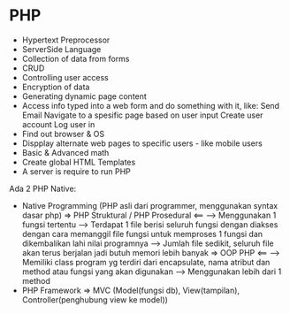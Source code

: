 PHP
=================
- Hypertext Preprocessor
- ServerSide Language
- Collection of data from forms
- CRUD
- Controlling user access
- Encryption of data
- Generating dynamic page content
- Access info typed into a  web form and do something with it, like:
  Send Email
  Navigate to a spesific page based on user input
  Create user account
  Log user in
- Find out browser & OS
- Dispplay alternate web pages to specific users - like mobile users
- Basic & Advanced math
- Create global HTML Templates
- A server is require to run PHP


Ada 2 PHP Native:
- Native Programming (PHP asli dari programmer, menggunakan syntax dasar php)
  => PHP Struktural / PHP Prosedural <==
     --> Menggunakan 1 fungsi tertentu
     --> Terdapat 1 file berisi seluruh fungsi dengan diakses dengan cara memanggil file fungsi untuk memproses 1 fungsi dan dikembalikan lahi nilai programnya
     --> Jumlah file sedikit, seluruh file akan terus berjalan jadi butuh memori lebih banyak
  => OOP PHP <==
     --> Memiliki class program yg terdiri dari encapsulate, nama atribut dan method atau fungsi yang akan digunakan
     --> Menggunakan lebih dari 1 method
- PHP Framework
  => MVC (Model(fungsi db), View(tampilan), Controller(penghubung view ke model))
